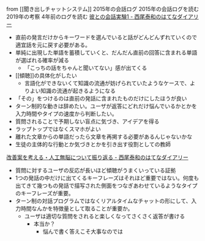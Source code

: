
from [[聞き出しチャットシステム]]
2015年の会話ログ
2015年の会話ログを読む 2019年の考察
4年前のログを読む
[彼との会話実験1 - 西尾泰和のはてなダイアリー](https://nishiohirokazu.hatenadiary.org/entry/20150117/1421425021)
- 直前の発言だけからキーワードを選んでいると話がどんどんずれていくので適宜話を元に戻す必要がある。
- 単純に出現した単語を蓄積していくと、だんだん直前の回答に含まれる単語が選ばれる確率が減る
    - 「こっちの話をちゃんと聞いてない」感が出てくる
- [[傾聴]]の具体化がしたい
    - 言語化ができないくて知識の流通が妨げられていたようなケースで、よりよい知識の流通が起きるようになる
- 「その」をつけるのは直前の発話に含まれたものだけにしたほうが良い
- ターン制的な動きは辞めたい。ユーザが返答にどれだけ悩んでいるかとかを入力時間やタイプの速度から判断したい。
- 質問されることで予期しない盲点に気づき、アイデアを得る
- ラップトップではなくスマホがよい
- 離れた文章からの単語だったら文章を再掲する必要があるんじゃないかな
- 生徒の主体的な行動とか気づきとかを引き出す役割としての教師

[改善案を考える・人工無脳について振り返る - 西尾泰和のはてなダイアリー](https://nishiohirokazu.hatenadiary.org/entry/20150117/1421504944)
- 質問に対するユーザの反応が長いほど傾聴がうまくいっている証拠
- 1つの発話の中だけに出てくるキーフレーズはそれほど重要ではない。何度も出てきて幾つもの発話で描写された側面をつなぎあわせているようなタイプのキーフレーズが重要。
- ターン制の対話プログラムではなくリアルタイムなチャットの形にして、入力時間なんかを特徴量として取ることが重要か。
    - ユーザは適切な質問をされると楽しくなってさくさく返答が書ける
        - 本当か？
            - 悩んで書く答えこそ大事なのでは
